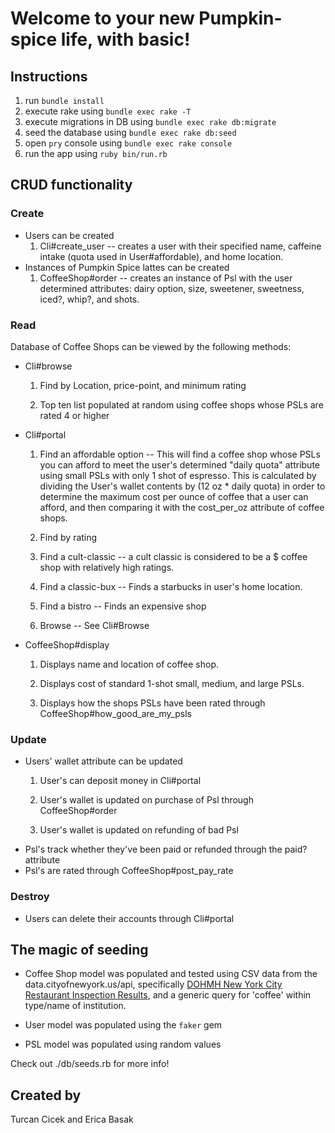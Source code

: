 # Welcome to your new Pumpkin-spice life, with basic!

## Instructions

1. run `bundle install`
2. execute rake using `bundle exec rake -T`
3. execute migrations in DB using `bundle exec rake db:migrate`
4. seed the database using `bundle exec rake db:seed`
5. open `pry` console using `bundle exec rake console`
6. run the app using `ruby bin/run.rb`

## CRUD functionality

### Create

* Users can be created
  1. Cli#create_user -- creates a user with their specified name, caffeine intake (quota used in User#affordable), and home location.
* Instances of Pumpkin Spice lattes can be created
  1. CoffeeShop#order -- creates an instance of Psl with the user determined attributes: dairy option, size, sweetener, sweetness, iced?, whip?, and shots.

### Read

Database of Coffee Shops can be viewed by the following methods:

* Cli#browse
  1. Find by Location, price-point, and minimum rating
  
  2. Top ten list populated at random using coffee shops whose PSLs are rated 4 or higher
* Cli#portal
  1. Find an affordable option -- This will find a coffee shop whose PSLs you can afford to meet the user's determined "daily quota" attribute using small PSLs with only 1 shot of espresso. This is calculated by dividing the User's wallet contents by (12 oz * daily quota) in order to determine the maximum cost per ounce of coffee that a user can afford, and then comparing it with the cost_per_oz attribute of coffee shops.

  2. Find by rating

  3. Find a cult-classic -- a cult classic is considered to be a $ coffee shop with relatively high ratings.

  4. Find a classic-bux -- Finds a starbucks in user's home location.

  5. Find a bistro -- Finds an expensive shop

  6. Browse -- See Cli#Browse
* CoffeeShop#display

  1. Displays name and location of coffee shop.

  2. Displays cost of standard 1-shot small, medium, and large PSLs.

  3. Displays how the shops PSLs have been rated through CoffeeShop#how_good_are_my_psls

### Update

* Users' wallet attribute can be updated
  1. User's can deposit money in Cli#portal

  2. User's wallet is updated on purchase of Psl through CoffeeShop#order

  3. User's wallet is updated on refunding of bad Psl
* Psl's track whether they've been paid or refunded through the paid? attribute
* Psl's are rated through CoffeeShop#post_pay_rate
  
### Destroy

* Users can delete their accounts through Cli#portal

## The magic of seeding

* Coffee Shop model was populated and tested using CSV data from the data.cityofnewyork.us/api, specifically [DOHMH New York City Restaurant Inspection Results](https://data.cityofnewyork.us/Health/DOHMH-New-York-City-Restaurant-Inspection-Results/43nn-pn8j), and a generic query for 'coffee' within type/name of institution.

* User model was populated using the `faker` gem

* PSL model was populated using random values

Check out ./db/seeds.rb for more info!

## Created by

Turcan Cicek and Erica Basak

